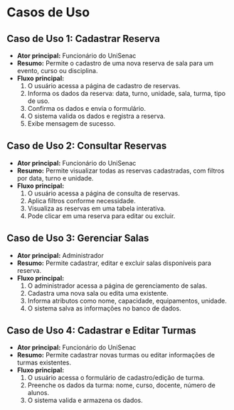 # Casos de Uso

## Caso de Uso 1: Cadastrar Reserva
- **Ator principal:** Funcionário do UniSenac
- **Resumo:** Permite o cadastro de uma nova reserva de sala para um evento, curso ou disciplina.
- **Fluxo principal:**
  1. O usuário acessa a página de cadastro de reservas.
  2. Informa os dados da reserva: data, turno, unidade, sala, turma, tipo de uso.
  3. Confirma os dados e envia o formulário.
  4. O sistema valida os dados e registra a reserva.
  5. Exibe mensagem de sucesso.

## Caso de Uso 2: Consultar Reservas
- **Ator principal:** Funcionário do UniSenac
- **Resumo:** Permite visualizar todas as reservas cadastradas, com filtros por data, turno e unidade.
- **Fluxo principal:**
  1. O usuário acessa a página de consulta de reservas.
  2. Aplica filtros conforme necessidade.
  3. Visualiza as reservas em uma tabela interativa.
  4. Pode clicar em uma reserva para editar ou excluir.

## Caso de Uso 3: Gerenciar Salas
- **Ator principal:** Administrador
- **Resumo:** Permite cadastrar, editar e excluir salas disponíveis para reserva.
- **Fluxo principal:**
  1. O administrador acessa a página de gerenciamento de salas.
  2. Cadastra uma nova sala ou edita uma existente.
  3. Informa atributos como nome, capacidade, equipamentos, unidade.
  4. O sistema salva as informações no banco de dados.

## Caso de Uso 4: Cadastrar e Editar Turmas
- **Ator principal:** Funcionário do UniSenac
- **Resumo:** Permite cadastrar novas turmas ou editar informações de turmas existentes.
- **Fluxo principal:**
  1. O usuário acessa o formulário de cadastro/edição de turma.
  2. Preenche os dados da turma: nome, curso, docente, número de alunos.
  3. O sistema valida e armazena os dados.


